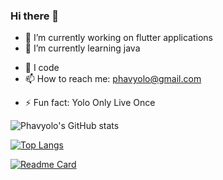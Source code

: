 ### Hi there 👋


<!-- **Phavyolo/Phavyolo** is a ✨ _special_ ✨ repository because its `README.md` (this file) appears on your GitHub profile. -->

<!-- Here are some ideas to get you started: -->

- 🔭 I’m currently working on flutter applications
- 🌱 I’m currently learning java
<!-- - 👯 I’m looking to collaborate on ... -->
<!-- - 🤔 I’m looking for help with ... -->
- 💬 I code
- 📫 How to reach me: phavyolo@gmail.com
<!-- - 😄 Pronouns: ... -->
- ⚡ Fun fact: Yolo Only Live Once

![Phavyolo's GitHub stats](https://github-readme-stats.vercel.app/api?username=Phavyolo&show_icons=true&theme=merko&count_private=true)

[![Top Langs](https://github-readme-stats.vercel.app/api/top-langs/?username=Phavyolo&layout=compact&theme=merko)](https://github.com/Phavylolo/github-readme-stats)

[![Readme Card](https://github-readme-stats.vercel.app/api/pin/?username=Phavyolo&repo=github-readme-stats&theme=merko)](https://github.com/Phavyolo/github-readme-stats)